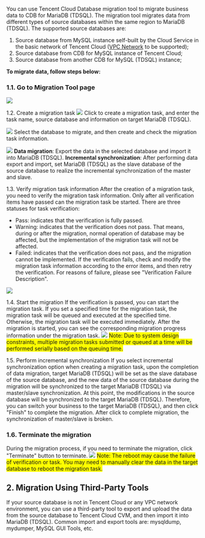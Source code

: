 You can use Tencent Cloud Database migration tool to migrate business data to CDB for MariaDB (TDSQL). The migration tool migrates data from different types of source databases within the same region to MariaDB (TDSQL). The supported source databases are:
1. Source database from MySQL instance self-built by the Cloud Service in the basic network of Tencent Cloud ([VPC Network](http://cloud.tencent.com/doc/product/215/%E4%BA%A7%E5%93%81%E6%A6%82%E8%BF%B0) to be supported);
2. Source database from CDB for MySQL instance of Tencent Cloud;
3. Source database from another CDB for MySQL (TDSQL) instance;

**To migrate data, follow steps below:**
### 1.1. Go to Migration Tool page
![](//mccdn.qcloud.com/img56835f031e53b.png)

1.2. Create a migration task
![](//mccdn.qcloud.com/img56835f3f5fe77.png)
Click to create a migration task, and enter the task name, source database and information on target MariaDB (TDSQL).

![](//mccdn.qcloud.com/img56835f611f583.png)
Select the database to migrate, and then create and check the migration task information.

![](//mccdn.qcloud.com/img56835f91aec32.png)
**Data migration**: Export the data in the selected database and import it into MariaDB (TDSQL).
**Incremental synchronization**: After performing data export and import, set MariaDB (TDSQL) as the slave database of the source database to realize the incremental synchronization of the master and slave.

1.3. Verify migration task information
After the creation of a migration task, you need to verify the migration task information. Only after all verification items have passed can the migration task be started. There are three statuses for task verification:
- Pass: indicates that the verification is fully passed.
- Warning: indicates that the verification does not pass. That means, during or after the migration, normal operation of database may be affected, but the implementation of the migration task will not be affected.
- Failed: indicates that the verification does not pass, and the migration cannot be implemented. If the verification fails, check and modify the migration task information according to the error items, and then retry the verification. For reasons of failure, please see "Verification Failure Description".

![](//mccdn.qcloud.com/img56837a4d5ead6.png)

1.4. Start the migration
If the verification is passed, you can start the migration task. If you set a specified time for the migration task, the migration task will be queued and executed at the specified time. Otherwise, the migration task will be executed immediately.
After the migration is started, you can see the corresponding migration progress information under the migration task.
![](//mccdn.qcloud.com/img56837a6d2a476.png)
<span style="background-color:#FFFF00">Note: Due to system design constraints, multiple migration tasks submitted or queued at a time will be performed serially based on the queuing time.</span>

1.5. Perform incremental synchronization
If you select incremental synchronization option when creating a migration task, upon the completion of data migration, target MariaDB (TDSQL) will be set as the slave database of the source database, and the new data of the source database during the migration will be synchronized to the target MariaDB (TDSQL) via master/slave synchronization. At this point, the modifications in the source database will be synchronized to the target MariaDB (TDSQL). Therefore, you can switch your business to the target MariaDB (TDSQL), and then click "Finish" to complete the migration.
After click to complete migration, the synchronization of master/slave is broken.

### 1.6. Terminate the migration
During the migration process, if you need to terminate the migration, click "Terminate" button to terminate.
![](//mccdn.qcloud.com/img56837a93c69e0.png)
<span style="background-color:#FFFF00">Note: The reboot may cause the failure of verification or task. You may need to manually clear the data in the target database to reboot the migration task.</span>

## 2. Migration Using Third-Party Tools
If your source database is not in Tencent Cloud or any VPC network environment, you can use a third-party tool to export and upload the data from the source database to Tencent Cloud CVM, and then import it into MariaDB (TDSQL).
Common import and export tools are: mysqldump, mydumper, MySQL GUI Tools, etc.

